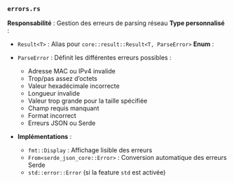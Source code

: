 
### `errors.rs`

**Responsabilité** : Gestion des erreurs de parsing réseau
**Type personnalisé** :
  - `Result<T>` : Alias pour `core::result::Result<T, ParseError>`
**Enum** :
  - `ParseError` : Définit les différentes erreurs possibles :
    - Adresse MAC ou IPv4 invalide
    - Trop/pas assez d’octets
    - Valeur hexadécimale incorrecte
    - Longueur invalide
    - Valeur trop grande pour la taille spécifiée
    - Champ requis manquant
    - Format incorrect
    - Erreurs JSON ou Serde

- **Implémentations** :
  - `fmt::Display` : Affichage lisible des erreurs
  - `From<serde_json_core::Error>` : Conversion automatique des erreurs Serde
  - `std::error::Error` (si la feature `std` est activée)

